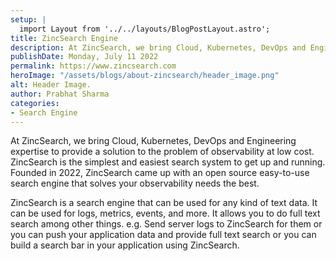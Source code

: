 ```yaml
---
setup: |
  import Layout from '../../layouts/BlogPostLayout.astro';
title: ZincSearch Engine
description: At ZincSearch, we bring Cloud, Kubernetes, DevOps and Engineering expertise to provide a solution to the problem of observability at low cost.
publishDate: Monday, July 11 2022
permalink: https://www.zincsearch.com
heroImage: "/assets/blogs/about-zincsearch/header_image.png"
alt: Header Image.
author: Prabhat Sharma
categories:
- Search Engine
---
```

At ZincSearch, we bring Cloud, Kubernetes, DevOps and Engineering expertise to provide a solution to the problem of observability at low cost. ZincSearch is the simplest and easiest search system to get up and running. Founded in 2022, ZincSearch came up with an open source easy-to-use search engine that solves your observability needs the best.

ZincSearch is a search engine that can be used for any kind of text data. It can be used for logs, metrics, events, and more. It allows you to do full text search among other things. e.g. Send server logs to ZincSearch for them or you can push your application data and provide full text search or you can build a search bar in your application using ZincSearch.
